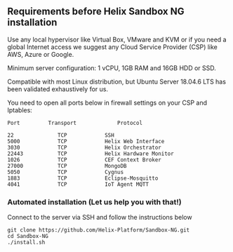 ## Requirements before Helix Sandbox NG installation

Use any local hypervisor like Virtual Box, VMware and KVM or if you need a global Internet access we suggest any Cloud Service Provider (CSP) like AWS, Azure or Google. 

Minimum server configuration: 1 vCPU, 1GB RAM and 16GB HDD or SSD.

Compatible with most Linux distribution, but Ubuntu Server 18.04.6 LTS has been validated exhaustively for us.

You need to open all ports below in firewall settings on your CSP and Iptables:

```
Port         Transport             Protocol 

22              TCP            SSH 
5000            TCP            Helix Web Interface
3030            TCP            Helix Orchestrator
22443           TCP            Helix Hardware Monitor
1026            TCP            CEF Context Broker 
27000           TCP            MongoDB 
5050            TCP            Cygnus
1883            TCP            Eclipse-Mosquitto
4041            TCP            IoT Agent MQTT 
```

### Automated installation (Let us help you with that!)

Connect to the server via SSH and follow the instructions below

```
git clone https://github.com/Helix-Platform/Sandbox-NG.git
cd Sandbox-NG
./install.sh
```
